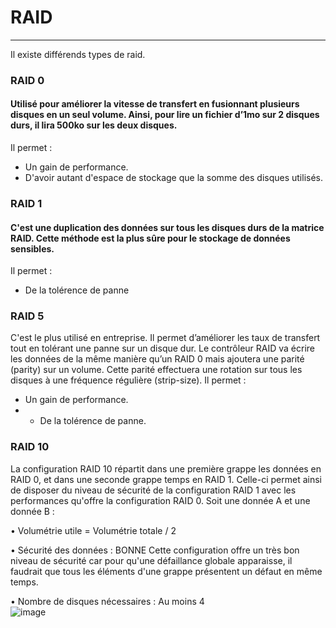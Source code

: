 # RAID
---

Il existe différends types de raid.  
### RAID 0  
#### Utilisé pour améliorer la vitesse de transfert en fusionnant plusieurs disques en un seul volume. Ainsi, pour lire un fichier d’1mo sur 2 disques durs, il lira 500ko sur les deux disques.  
Il permet :  
* Un gain de performance.  
* D'avoir autant d'espace de stockage que la somme des disques utilisés.  
  
### RAID 1  
#### C'est une duplication des données sur tous les disques durs de la matrice RAID. Cette méthode est la plus sûre pour le stockage de données sensibles.  
Il permet :  
* De la tolérence de panne  

### RAID 5  
C'est le plus utilisé en entreprise. Il permet d’améliorer les taux de transfert tout en tolérant une panne sur un disque dur. Le contrôleur RAID va écrire les données de la même manière qu’un RAID 0 mais ajoutera une parité (parity) sur un volume. Cette parité effectuera une rotation sur tous les disques à une fréquence régulière (strip-size).
Il permet :  
* Un gain de performance.
* * De la tolérence de panne.  

### RAID 10  
La configuration RAID 10 répartit dans une première grappe les données en RAID 0, et dans une seconde grappe temps en RAID 1.
Celle-ci permet ainsi de disposer du niveau de sécurité de la configuration RAID 1 avec les performances qu'offre la configuration RAID 0.
Soit une donnée A et une donnée B :

• Volumétrie utile = Volumétrie totale / 2

• Sécurité des données : BONNE
Cette configuration offre un très bon niveau de sécurité car pour qu'une défaillance globale apparaisse, il faudrait que tous les éléments d'une grappe présentent un défaut en même temps.

• Nombre de disques nécessaires : Au moins 4  
![image](https://github.com/user-attachments/assets/c092cd22-8991-40f8-847a-33d13623f48b)
